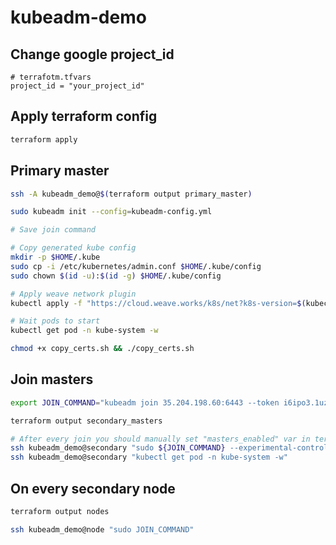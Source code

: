 # kubeadm-demo

## Change google project_id

```hcl-terraform
# terrafotm.tfvars
project_id = "your_project_id"
```

## Apply terraform config
```bash
terraform apply
```

## Primary master
```bash
ssh -A kubeadm_demo@$(terraform output primary_master)

sudo kubeadm init --config=kubeadm-config.yml

# Save join command

# Copy generated kube config
mkdir -p $HOME/.kube
sudo cp -i /etc/kubernetes/admin.conf $HOME/.kube/config
sudo chown $(id -u):$(id -g) $HOME/.kube/config

# Apply weave network plugin
kubectl apply -f "https://cloud.weave.works/k8s/net?k8s-version=$(kubectl version | base64 | tr -d '\n')"

# Wait pods to start
kubectl get pod -n kube-system -w

chmod +x copy_certs.sh && ./copy_certs.sh
```

## Join masters
```bash
export JOIN_COMMAND="kubeadm join 35.204.198.60:6443 --token i6ipo3.1uztlkiwf3eufuwx --discovery-token-ca-cert-hash sha256:a82195855fcdcc3ea132cb459ac34fb7303ebcf2b4dfc6dbf2f10fb6836105a1"

terraform output secondary_masters

# After every join you should manually set "masters_enabled" var in terraform.tfvars to number of currently running masters
ssh kubeadm_demo@secondary "sudo ${JOIN_COMMAND} --experimental-control-plane"
ssh kubeadm_demo@secondary "kubectl get pod -n kube-system -w"
```

## On every secondary node
```bash
terraform output nodes

ssh kubeadm_demo@node "sudo JOIN_COMMAND"
```
